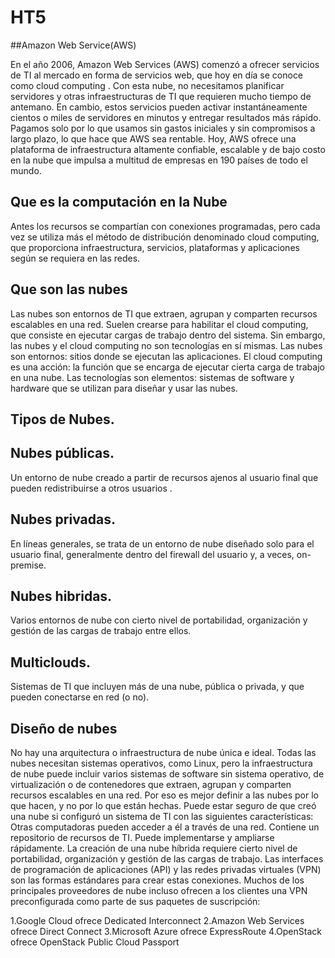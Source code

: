 # HT5

##Amazon Web Service(AWS)

En  el  año 2006, Amazon Web Services (AWS) comenzó a ofrecer servicios de TI al mercado en forma de servicios web, que hoy en día se conoce como cloud computing . Con esta nube, no necesitamos planificar servidores y otras infraestructuras de TI que requieren mucho tiempo de antemano. En cambio, estos servicios pueden activar instantáneamente cientos o miles de servidores en minutos y entregar resultados más rápido. Pagamos solo por lo que usamos sin gastos iniciales y sin compromisos a largo plazo, lo que hace que AWS sea rentable.
Hoy, AWS ofrece una plataforma de infraestructura altamente confiable, escalable y de bajo costo en la nube que impulsa a multitud de empresas en 190 países de todo el mundo.
## Que es la computación en la Nube
Antes los recursos se compartían con conexiones programadas, pero cada vez se utiliza más el método de distribución denominado cloud computing, que proporciona infraestructura, servicios, plataformas y aplicaciones según se requiera en las redes.
## Que son las nubes
Las nubes son entornos de TI que extraen, agrupan y comparten recursos escalables en una red. Suelen crearse para habilitar el cloud computing, que consiste en ejecutar cargas de trabajo dentro del sistema. Sin embargo, las nubes y el cloud computing no son tecnologías en sí mismas.
Las nubes son entornos: sitios donde se ejecutan las aplicaciones.
El cloud computing es una acción: la función que se encarga de ejecutar cierta carga de trabajo en una nube.
Las tecnologías son elementos: sistemas de software y hardware que se utilizan para diseñar y usar las nubes.
## Tipos de Nubes.
## Nubes públicas.
Un entorno de nube creado a partir de recursos ajenos al usuario final que pueden redistribuirse a otros usuarios .
## Nubes privadas.
En líneas generales, se trata de un entorno de nube diseñado solo para el usuario final, generalmente dentro del firewall del usuario y, a veces, on-premise.
## Nubes hibridas.
Varios entornos de nube con cierto nivel de portabilidad, organización y gestión de las cargas de trabajo entre ellos.
## Multiclouds.
Sistemas de TI que incluyen más de una nube, pública o privada, y que pueden conectarse en red (o no).
## Diseño de  nubes
No hay una arquitectura o infraestructura de nube única e ideal. Todas las nubes necesitan sistemas operativos, como Linux, pero la infraestructura de nube puede incluir varios sistemas de software sin sistema operativo, de virtualización o de contenedores que extraen, agrupan y comparten recursos escalables en una red. Por eso es mejor definir a las nubes por lo que hacen, y no por lo que están hechas. Puede estar seguro de que creó una nube si configuró un sistema de TI con las siguientes características:
Otras computadoras pueden acceder a él a través de una red.
Contiene un repositorio de recursos de TI.
Puede implementarse y ampliarse rápidamente.
La creación de una nube híbrida requiere cierto nivel de portabilidad, organización y gestión de las cargas de trabajo. Las interfaces de programación de aplicaciones (API) y las redes privadas virtuales (VPN) son las formas estándares para crear estas conexiones. Muchos de los principales proveedores de nube incluso ofrecen a los clientes una VPN preconfigurada como parte de sus paquetes de suscripción:

1.Google Cloud ofrece Dedicated Interconnect
2.Amazon Web Services ofrece Direct Connect
3.Microsoft Azure ofrece ExpressRoute
4.OpenStack ofrece OpenStack Public Cloud Passport

